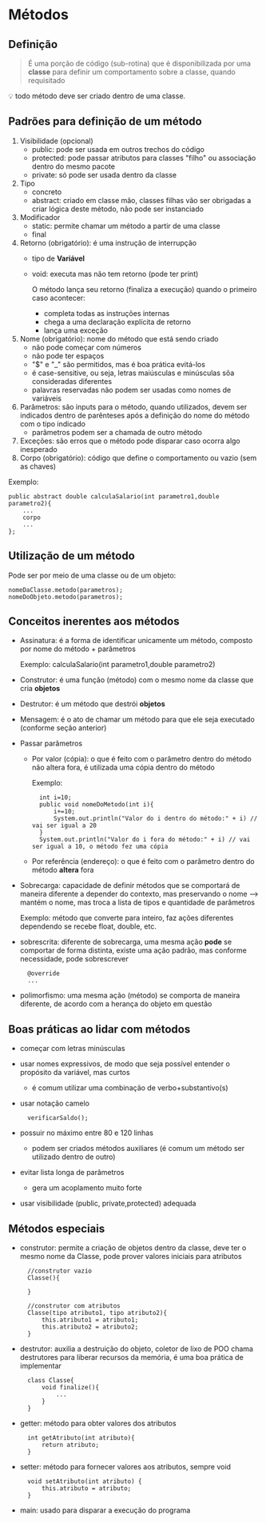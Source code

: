 # Métodos

## Definição
> É uma porção de código (sub-rotina) que é disponibilizada por uma **classe** para definir um comportamento sobre a classe, quando requisitado

:bulb: todo método deve ser criado dentro de uma classe.

## Padrões para definição de um método
1. Visibilidade (opcional)
    - public: pode ser usada em outros trechos do código
    - protected: pode passar atributos para classes "filho" ou associação dentro do mesmo pacote
    - private: só pode ser usada dentro da classe
1. Tipo 
    - concreto
    - abstract: criado em classe mão, classes filhas vão ser obrigadas a criar lógica deste método, não pode ser instanciado
1. Modificador
    - static: permite chamar um método a partir de uma classe
    - final
1. Retorno (obrigatório): é uma instrução de interrupção
    - tipo de **Variável**
    - void: executa mas não tem retorno (pode ter print)

        O método lança seu retorno (finaliza a execução) quando o primeiro caso acontecer:
        
        - completa todas as instruções internas
        - chega a uma declaração explícita de retorno
        - lança uma exceção
1. Nome (obrigatório): nome do método que está sendo criado
    - não pode começar com números
    - não pode ter espaços
    - "$" e "_" são permitidos, mas é boa prática evitá-los
    - é case-sensitive, ou seja, letras maiúsculas e minúsculas sõa consideradas diferentes
    - palavras reservadas não podem ser usadas como nomes de variáveis
1. Parâmetros: são inputs para o método, quando utilizados, devem ser indicados dentro de parênteses após a definição do nome do método com o tipo indicado
    - parâmetros podem ser a chamada de outro método
1. Exceções: são erros que o método pode disparar caso ocorra algo inesperado
1. Corpo (obrigatório): código que define o comportamento ou vazio (sem as chaves)

Exemplo:
    
    public abstract double calculaSalario(int parametro1,double parametro2){
        ...
        corpo
        ...
    }; 

## Utilização de um método

Pode ser por meio de uma classe ou de um objeto:

    nomeDaClasse.metodo(parametros);
    nomeDoObjeto.metodo(parametros);

## Conceitos inerentes aos métodos
- Assinatura: é a forma de identificar unicamente um método, composto por nome do método + parâmetros

    Exemplo: calculaSalario(int parametro1,double parametro2)

- Construtor: é uma função (método) com o mesmo nome da classe que cria **objetos**
- Destrutor: é um método que destrói **objetos**
- Mensagem: é o ato de chamar um método para que ele seja executado (conforme seção anterior)
- Passar parâmetros
    - Por valor (cópia): o que é feito com o parâmetro dentro do método não altera fora, é utilizada uma cópia dentro do método

        Exemplo:
    
            int i=10;
            public void nomeDoMetodo(int i){
                i+=10;
                System.out.println("Valor do i dentro do método:" + i) // vai ser igual a 20
            }
            System.out.println("Valor do i fora do método:" + i) // vai ser igual a 10, o método fez uma cópia

    - Por referência (endereço): o que é feito com o parâmetro dentro do método **altera** fora
- Sobrecarga: capacidade de definir métodos que se comportará de maneira diferente a depender do contexto, mas preservando o nome --> mantém o nome, mas troca a lista de tipos e quantidade de parâmetros

    Exemplo: método que converte para inteiro, faz ações diferentes dependendo se recebe float, double, etc.

- sobrescrita: diferente de sobrecarga, uma mesma ação **pode** se comportar de forma distinta, existe uma ação padrão, mas conforme necessidade, pode sobrescrever 

        @override
        ...

- polimorfismo: uma mesma ação (método) se comporta de maneira diferente, de acordo com a herança do objeto em questão

## Boas práticas ao lidar com métodos
- começar com letras minúsculas
- usar nomes expressivos, de modo que seja possível entender o propósito da variável, mas curtos
    - é comum utilizar uma combinação de verbo+substantivo(s)
- usar notação camelo
            
        verificarSaldo();
- possuir no máximo entre 80 e 120 linhas
    - podem ser criados métodos auxiliares (é comum um método ser utilizado dentro de outro)

- evitar lista longa de parâmetros
    - gera um acoplamento muito forte
- usar visibilidade (public, private,protected) adequada

## Métodos especiais
- construtor: permite a criação de objetos dentro da classe, deve ter o mesmo nome da Classe, pode prover valores iniciais para atributos

        //construtor vazio
        Classe(){

        }

        //construtor com atributos
        Classe(tipo atributo1, tipo atributo2){
            this.atributo1 = atributo1;
            this.atributo2 = atributo2;
        }

- destrutor: auxilia a destruição do objeto, coletor de lixo de POO chama destrutores para liberar recursos da memória, é uma boa prática de implementar

        class Classe{
            void finalize(){
                ...
            }
        }

- getter: método para obter valores dos atributos

        int getAtributo(int atributo){
            return atributo;
        }

- setter: método para fornecer valores aos atributos, sempre void

        void setAtributo(int atributo) {
            this.atributo = atributo;
        }
- main: usado para disparar a execução do programa
